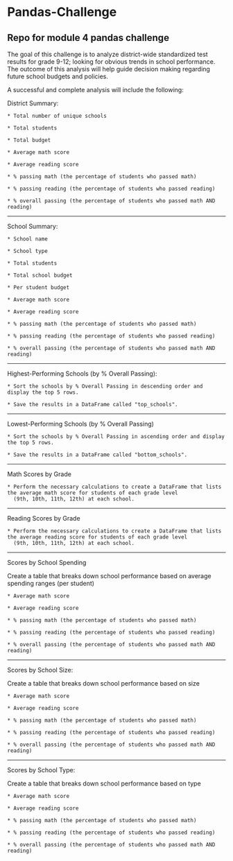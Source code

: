 # Pandas-Challenge
Repo for module 4 pandas challenge
------------------------------------------------

The goal of this challenge is to analyze district-wide standardized test results for grade 9-12; looking for obvious trends in school performance. The outcome of this analysis will help guide decision making regarding future school budgets and policies.

A successful and complete analysis will include the following:

District Summary:

    * Total number of unique schools

    * Total students

    * Total budget

    * Average math score

    * Average reading score

    * % passing math (the percentage of students who passed math)

    * % passing reading (the percentage of students who passed reading)

    * % overall passing (the percentage of students who passed math AND reading)
-----------------------------------------
School Summary:

    * School name

    * School type

    * Total students

    * Total school budget

    * Per student budget

    * Average math score

    * Average reading score

    * % passing math (the percentage of students who passed math)

    * % passing reading (the percentage of students who passed reading)

    * % overall passing (the percentage of students who passed math AND reading)
-----------------------------------------------------------------------------------
Highest-Performing Schools (by % Overall Passing):

    * Sort the schools by % Overall Passing in descending order and display the top 5 rows.

    * Save the results in a DataFrame called "top_schools".
------------------------------------------------------------------------------------
Lowest-Performing Schools (by % Overall Passing)

    * Sort the schools by % Overall Passing in ascending order and display the top 5 rows.

    * Save the results in a DataFrame called "bottom_schools".
-------------------------------------------------------------------------------------
Math Scores by Grade

    * Perform the necessary calculations to create a DataFrame that lists the average math score for students of each grade level 
      (9th, 10th, 11th, 12th) at each school.
--------------------------------------------------------------------------------------
Reading Scores by Grade

    * Perform the necessary calculations to create a DataFrame that lists the average reading score for students of each grade level 
      (9th, 10th, 11th, 12th) at each school.
-----------------------------------------------------------------------------------------
Scores by School Spending

  Create a table that breaks down school performance based on average spending ranges (per student)
  
    * Average math score

    * Average reading score

    * % passing math (the percentage of students who passed math)

    * % passing reading (the percentage of students who passed reading)

    * % overall passing (the percentage of students who passed math AND reading)
-----------------------------------------------------------------------------------------    
Scores by School Size:

  Create a table that breaks down school performance based on size
  
    * Average math score

    * Average reading score

    * % passing math (the percentage of students who passed math)

    * % passing reading (the percentage of students who passed reading)

    * % overall passing (the percentage of students who passed math AND reading)
-----------------------------------------------------------------------------------------    
 Scores by School Type:
 
   Create a table that breaks down school performance based on type
  
    * Average math score

    * Average reading score

    * % passing math (the percentage of students who passed math)

    * % passing reading (the percentage of students who passed reading)

    * % overall passing (the percentage of students who passed math AND reading)

